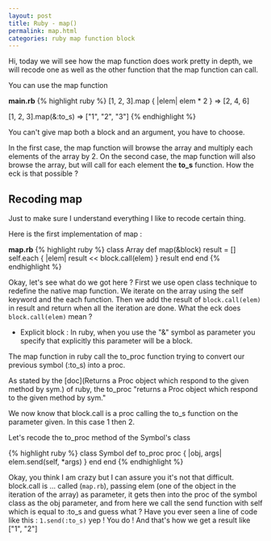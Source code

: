 ```yaml
---
layout: post
title: Ruby - map()
permalink: map.html
categories: ruby map function block
---
```


Hi, today we will see how the map function does work pretty in depth, we will recode one as well as the other function that the map function can call.

You can use the map function 

__main.rb__
{% highlight ruby %}
[1, 2, 3].map { |elem| elem * 2 } 
=> [2, 4, 6]

[1, 2, 3].map(&:to_s)
=> ["1", "2", "3"]
{% endhighlight %}

You can't give map both a block and an argument, you have to choose.

In the first case, the map function will browse the array and multiply each elements of the array by 2. On the second case, the map function will also browse the array, but will call for each element the __to_s__ function. How the eck is that possible ?

## Recoding map
Just to make sure I understand everything I like to recode certain thing.

Here is the first implementation of map :

__map.rb__
{% highlight ruby %}
class Array
  def map(&block)
    result = []
    self.each { |elem| result << block.call(elem) }
    result
  end
end
{% endhighlight %}

Okay, let's see what do we got here ? First we use open class technique to redefine the native map function. We iterate on the array using the self keyword and the each function. Then we add the result of `block.call(elem)` in result and return when all the iteration are done. What the eck does `block.call(elem)` mean ?

* Explicit block : In ruby, when you use the "&" symbol as parameter you specify that explicitly this parameter will be a block.

The map function in ruby call the to_proc function trying to convert our previous symbol (:to_s) into a proc.

As stated by the [doc](Returns a Proc object which respond to the given method by sym.) of ruby, the to_proc "returns a Proc object which respond to the given method by sym."

We now know that block.call is a proc calling the to_s function on the parameter given. In this case 1 then 2.

Let's recode the to_proc method of the Symbol's class

{% highlight ruby %}
class Symbol
  def to_proc
    proc { |obj, args| elem.send(self, *args) }
  end
end
{% endhighlight %}

Okay, you think I am crazy but I can assure you it's not that difficult. block.call is ... called (`map.rb`), passing elem (one of the object in the iteration of the array) as parameter, it gets then into the proc of the symbol class as the obj parameter, and from here we call the send function with self which is equal to :to_s and guess what ? Have you ever seen a line of code like this : `1.send(:to_s)` yep ! You do ! And that's how we get a result like ["1", "2"]








